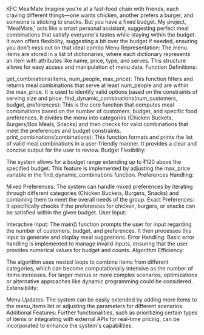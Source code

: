 KFC MealMate
Imagine you're at a fast-food chain with friends, each craving different things—one wants chicken, another prefers a burger, and someone is sticking to snacks. But you have a fixed budget. My project, 'MealMate,' acts like a smart personal assistant, suggesting perfect meal combinations that satisfy everyone's tastes while staying within the budget. It even offers flexibility, suggesting a bit over the budget if needed, ensuring you don't miss out on that ideal combo
Menu Representation: The menu items are stored in a list of dictionaries, where each dictionary represents an item with attributes like name, price, type, and serves. This structure allows for easy access and manipulation of menu data.
Function Definitions:

get_combinations(items, num_people, max_price): This function filters and returns meal combinations that serve at least num_people and are within the max_price. It is used to identify valid options based on the constraints of serving size and price.
find_dynamic_combinations(num_customers, budget, preferences): This is the core function that computes meal combinations based on the number of customers, budget, and specific food preferences. It divides the menu into categories (Chicken Buckets, Burgers/Box Meals, Snacks) and then checks for valid combinations that meet the preferences and budget constraints.
print_combinations(combinations): This function formats and prints the list of valid meal combinations in a user-friendly manner. It provides a clear and concise output for the user to review.
Budget Flexibility:

The system allows for a budget range extending up to ₹120 above the specified budget. This feature is implemented by adjusting the max_price variable in the find_dynamic_combinations function.
Preferences Handling:

Mixed Preferences: The system can handle mixed preferences by iterating through different categories (Chicken Buckets, Burgers, Snacks) and combining them to meet the overall needs of the group.
Exact Preferences: It specifically checks if the preferences for chicken, burgers, or snacks can be satisfied within the given budget.
User Input:

Interactive Input: The main() function prompts the user for input regarding the number of customers, budget, and preferences. It then processes this input to generate and display meal suggestions.
Error Handling: Basic error handling is implemented to manage invalid inputs, ensuring that the user provides numerical values for budget and counts.
Algorithm Efficiency:

The algorithm uses nested loops to combine items from different categories, which can become computationally intensive as the number of items increases. For larger menus or more complex scenarios, optimizations or alternative approaches like dynamic programming could be considered.
Extensibility:

Menu Updates: The system can be easily extended by adding more items to the menu_items list or adjusting the parameters for different scenarios.
Additional Features: Further functionalities, such as prioritizing certain types of items or integrating with external APIs for real-time pricing, can be incorporated to enhance the system's capabilities.
